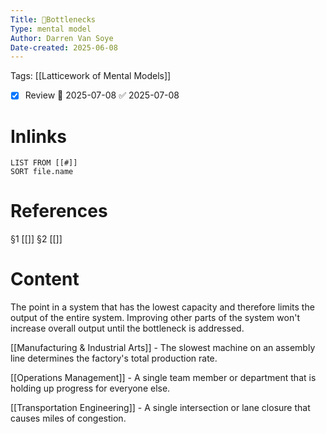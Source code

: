 ```yaml
---
Title: 🧩Bottlenecks
Type: mental model
Author: Darren Van Soye
Date-created: 2025-06-08
---
```

Tags: [[Latticework of Mental Models]]

- [x] Review 📅 2025-07-08 ✅ 2025-07-08

# Inlinks 
```dataview
LIST FROM [[#]]
SORT file.name
```

# References 
§1 [[]]
§2 [[]]

# Content

The point in a system that has the lowest capacity and therefore limits the output of the entire system. Improving other parts of the system won't increase overall output until the bottleneck is addressed.

[[Manufacturing & Industrial Arts]] - The slowest machine on an assembly line determines the factory's total production rate.

[[Operations Management]] - A single team member or department that is holding up progress for everyone else.

[[Transportation Engineering]] - A single intersection or lane closure that causes miles of congestion.
